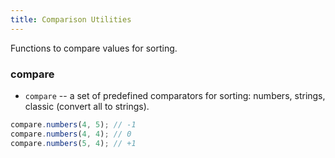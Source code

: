 ```yaml
---
title: Comparison Utilities
---
```


Functions to compare values for sorting.

### compare

- `compare` -- a set of predefined comparators for sorting: numbers, strings, classic (convert all to strings).

```js
compare.numbers(4, 5); // -1
compare.numbers(4, 4); // 0
compare.numbers(5, 4); // +1
```
